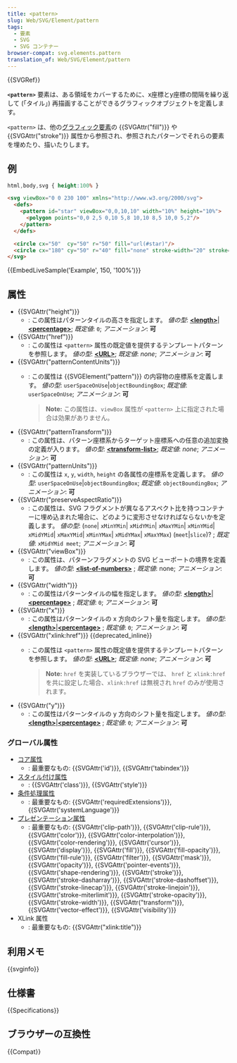 ```yaml
---
title: <pattern>
slug: Web/SVG/Element/pattern
tags:
  - 要素
  - SVG
  - SVG コンテナー
browser-compat: svg.elements.pattern
translation_of: Web/SVG/Element/pattern
---
```

{{SVGRef}}

**`<pattern>`** 要素は、ある領域をカバーするために、x座標とy座標の間隔を繰り返して (「タイル」) 再描画することができるグラフィックオブジェクトを定義します。

`<pattern>` は、他の[グラフィック要素](/ja/docs/Web/SVG/Tutorial/Basic_Shapes)の {{SVGAttr("fill")}} や {{SVGAttr("stroke")}} 属性から参照され、参照されたパターンでそれらの要素を埋めたり、描いたりします。

<h2 id="Example">例</h2>

```css hidden
html,body,svg { height:100% }
```

```html
<svg viewBox="0 0 230 100" xmlns="http://www.w3.org/2000/svg">
  <defs>
    <pattern id="star" viewBox="0,0,10,10" width="10%" height="10%">
      <polygon points="0,0 2,5 0,10 5,8 10,10 8,5 10,0 5,2"/>
    </pattern>
  </defs>

  <circle cx="50"  cy="50" r="50" fill="url(#star)"/>
  <circle cx="180" cy="50" r="40" fill="none" stroke-width="20" stroke="url(#star)"/>
</svg>
```

{{EmbedLiveSample('Example', 150, '100%')}}

## 属性

*   {{SVGAttr("height")}}
    *   : この属性はパターンタイルの高さを指定します。
        *値の型*: [**\<length>**](/ja/docs/Web/SVG/Content_type#length)|[**\<percentage>**](/ja/docs/Web/SVG/Content_type#percentage); *既定値*: `0`; *アニメーション*: **可**
*   {{SVGAttr("href")}}
    *   : この属性は `<pattern>` 属性の既定値を提供するテンプレートパターンを参照します。
        *値の型*: [**\<URL>**](/ja/docs/Web/SVG/Content_type#url); *既定値*: *none*; *アニメーション*: **可**
*   {{SVGAttr("patternContentUnits")}}
    *   : この属性は {{SVGElement("pattern")}} の内容物の座標系を定義します。
        *値の型*: `userSpaceOnUse`|`objectBoundingBox`; *既定値*: `userSpaceOnUse`; *アニメーション*: **可**

        > **Note:** この属性は、`viewBox` 属性が `<pattern>` 上に指定された場合は効果がありません。
*   {{SVGAttr("patternTransform")}}
    *   : この属性は、パターン座標系からターゲット座標系への任意の追加変換の定義が入ります。
        *値の型*: **[\<transform-list>](/ja/docs/Web/SVG/Content_type#transform-list)**; *既定値*: *none*; *アニメーション*: **可**
*   {{SVGAttr("patternUnits")}}
    *   : この属性は `x`, `y`, `width`, `height` の各属性の座標系を定義します。
        *値の型*: `userSpaceOnUse`|`objectBoundingBox`; *既定値*: `objectBoundingBox`; *アニメーション*: **可**
*   {{SVGAttr("preserveAspectRatio")}}
    *   : この属性は、SVG フラグメントが異なるアスペクト比を持つコンテナーに埋め込まれた場合に、どのように変形させなければならないかを定義します。
        *値の型*: (`none`| `xMinYMin`| `xMidYMin`| `xMaxYMin`| `xMinYMid`| `xMidYMid`| `xMaxYMid`| `xMinYMax`| `xMidYMax`| `xMaxYMax`) (`meet`|`slice`)? ; *既定値*: `xMidYMid meet`; *アニメーション*: **可**
*   {{SVGAttr("viewBox")}}
    *   : この属性は、パターンフラグメントの SVG ビューポートの境界を定義します。
        *値の型*: **[\<list-of-numbers>](/ja/docs/Web/SVG/Content_type#list-of-ts)** ; *既定値*: none; *アニメーション*: **可**
*   {{SVGAttr("width")}}
    *   : この属性はパターンタイルの幅を指定します。
        *値の型*: [**\<length>**](/ja/docs/Web/SVG/Content_type#length)|[**\<percentage>**](/ja/docs/Web/SVG/Content_type#percentage) ; *既定値*: `0`; *アニメーション*: **可**
*   {{SVGAttr("x")}}
    *   : この属性はパターンタイルの x 方向のシフト量を指定します。
        *値の型*: [**\<length>**](/ja/docs/Web/SVG/Content_type#length)|[**\<percentage>**](/ja/docs/Web/SVG/Content_type#percentage) ; *既定値*: `0`; *アニメーション*: **可**
*   {{SVGAttr("xlink:href")}} {{deprecated_inline}}
    *   : この属性は `<pattern>` 属性の既定値を提供するテンプレートパターンを参照します。
        *値の型*: [**\<URL>**](/ja/docs/Web/SVG/Content_type#url); *既定値*: *none*; *アニメーション*: **可**

        > **Note:** `href` を実装しているブラウザーでは、 `href` と `xlink:href` を共に設定した場合、`xlink:href` は無視され `href` のみが使用されます。
*   {{SVGAttr("y")}}
    *   : この属性はパターンタイルの y 方向のシフト量を指定します。
        *値の型*: [**\<length>**](/ja/docs/Web/SVG/Content_type#length)|[**\<percentage>**](/ja/docs/Web/SVG/Content_type#percentage) ; *既定値*: `0`; *アニメーション*: **可**

### グローバル属性

*   [コア属性](/ja/docs/Web/SVG/Attribute/Core)
    *   : 最重要なもの: {{SVGAttr('id')}}, {{SVGAttr('tabindex')}}
*   [スタイル付け属性](/ja/docs/Web/SVG/Attribute/Styling)
    *   : {{SVGAttr('class')}}, {{SVGAttr('style')}}
*   [条件処理属性](/ja/docs/Web/SVG/Attribute/Conditional_Processing)
    *   : 最重要なもの: {{SVGAttr('requiredExtensions')}}, {{SVGAttr('systemLanguage')}}
*   [プレゼンテーション属性](/ja/docs/Web/SVG/Attribute/Presentation)
    *   : 最重要なもの: {{SVGAttr('clip-path')}}, {{SVGAttr('clip-rule')}}, {{SVGAttr('color')}}, {{SVGAttr('color-interpolation')}}, {{SVGAttr('color-rendering')}}, {{SVGAttr('cursor')}}, {{SVGAttr('display')}}, {{SVGAttr('fill')}}, {{SVGAttr('fill-opacity')}}, {{SVGAttr('fill-rule')}}, {{SVGAttr('filter')}}, {{SVGAttr('mask')}}, {{SVGAttr('opacity')}}, {{SVGAttr('pointer-events')}}, {{SVGAttr('shape-rendering')}}, {{SVGAttr('stroke')}}, {{SVGAttr('stroke-dasharray')}}, {{SVGAttr('stroke-dashoffset')}}, {{SVGAttr('stroke-linecap')}}, {{SVGAttr('stroke-linejoin')}}, {{SVGAttr('stroke-miterlimit')}}, {{SVGAttr('stroke-opacity')}}, {{SVGAttr('stroke-width')}}, {{SVGAttr("transform")}}, {{SVGAttr('vector-effect')}}, {{SVGAttr('visibility')}}
*   XLink 属性
    *   : 最重要なもの: {{SVGAttr("xlink:title")}}

## 利用メモ

{{svginfo}}

## 仕様書

{{Specifications}}

## ブラウザーの互換性

{{Compat}}
